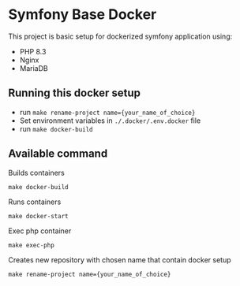 # Symfony Base Docker

This project is basic setup for dockerized symfony application using:
- PHP 8.3
- Nginx
- MariaDB

## Running this docker setup

- run ```make rename-project name={your_name_of_choice}```
- Set environment variables in ```./.docker/.env.docker``` file
- run ```make docker-build```

## Available command

Builds containers
```
make docker-build
```

Runs containers
```
make docker-start
```

Exec php container
```
make exec-php
```

Creates new repository with chosen name that contain docker setup
```
make rename-project name={your_name_of_choice}
```
